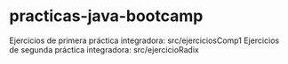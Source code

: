 # practicas-java-bootcamp

Ejercicios de primera práctica integradora: src/ejerciciosComp1
Ejercicios de segunda práctica integradora: src/ejercicioRadix
